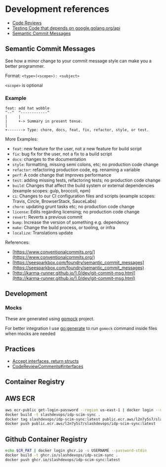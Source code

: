 # Development references

- [Code Reviews](https://github.com/golang/go/wiki/CodeReviewComments)
- [Testing Code that depends on google.golang.org/api](https://github.com/googleapis/google-api-go-client/blob/master/testing.md)
- [Semantic Commit Messages](https://gist.github.com/joshbuchea/6f47e86d2510bce28f8e7f42ae84c716)

## Semantic Commit Messages

See how a minor change to your commit message style can make you a better programmer.

Format: `<type>(<scope>): <subject>`

`<scope>` is optional

### Example

```text
feat: add hat wobble
^--^  ^------------^
|     |
|     +-> Summary in present tense.
|
+-------> Type: chore, docs, feat, fix, refactor, style, or test.
```

More Examples:

- `feat`: new feature for the user, not a new feature for build script
- `fix`: bug fix for the user, not a fix to a build script
- `docs`: changes to the documentation
- `style`: formatting, missing semi colons, etc; no production code change
- `refactor`: refactoring production code, eg. renaming a variable
- `perf`: A code change that improves performance
- `test`: adding missing tests, refactoring tests; no production code change
- `build`: Changes that affect the build system or external dependencies (example scopes: gulp, broccoli, npm)
- `ci`: Changes to our CI configuration files and scripts (example scopes: Travis, Circle, BrowserStack, SauceLabs)
- `chore`: updating grunt tasks etc; no production code change
- `license`: Edits regarding licensing; no production code change
- `revert`: Reverts a previous commit
- `bump`: Increase the version of something e.g. dependency
- `make`: Change the build process, or tooling, or infra
- `localize`: Translations update

References:

- [https://www.conventionalcommits.org/](https://www.conventionalcommits.org/)
- [https://seesparkbox.com/foundry/semantic_commit_messages](https://seesparkbox.com/foundry/semantic_commit_messages)
- [http://karma-runner.github.io/1.0/dev/git-commit-msg.html](http://karma-runner.github.io/1.0/dev/git-commit-msg.html)

## Development

### Mocks

These are generated using [gomock](https://github.com/golang/mock) project.

For better integration I use [go:generate](https://pkg.go.dev/cmd/go/internal/generate) to run `gomock` command inside files when mocks are needed

## Practices

- [Accept interfaces, return structs](https://bryanftan.medium.com/accept-interfaces-return-structs-in-go-d4cab29a301b)
- [CodeReviewComments#interfaces](https://github.com/golang/go/wiki/CodeReviewComments#interfaces)

## Container Registry

## AWS ECR

```bash
aws ecr-public get-login-password --region us-east-1 | docker login --username AWS --password-stdin public.ecr.aws/l2n7y5s7
docker build -t slashdevops/idp-scim-sync .
docker tag slashdevops/idp-scim-sync:latest public.ecr.aws/l2n7y5s7/slashdevops/idp-scim-sync:latest
docker push public.ecr.aws/l2n7y5s7/slashdevops/idp-scim-sync:latest
```

## Github Container Registry

```bash
echo $CR_PAT | docker login ghcr.io -u USERNAME --password-stdin
docker build -t ghcr.io/slashdevops/idp-scim-sync .
docker push ghcr.io/slashdevops/idp-scim-sync:latest
```
